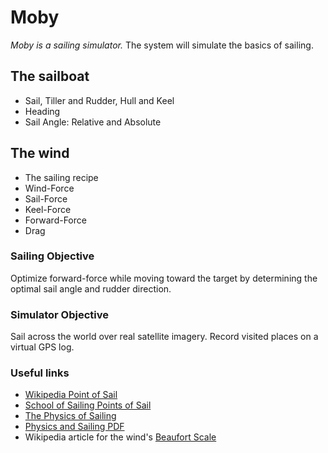 # Moby
*Moby is a sailing simulator.*
The system will simulate the basics of sailing. 

## The sailboat
- Sail, Tiller and Rudder, Hull and Keel
- Heading
- Sail Angle: Relative and Absolute

## The wind
- The sailing recipe
- Wind-Force
- Sail-Force
- Keel-Force
- Forward-Force
- Drag

### Sailing Objective
Optimize forward-force while moving toward the target by determining the optimal sail angle and rudder direction.

### Simulator Objective
Sail across the world over real satellite imagery. Record visited places on a virtual GPS log.

### Useful links
- [Wikipedia Point of Sail](http://www.schoolofsailing.net/points-of-sail.html)
- [School of Sailing Points of Sail](http://www.schoolofsailing.net/points-of-sail.html)
- [The Physics of Sailing](http://newt.phys.unsw.edu.au/~jw/sailing.html)
- [Physics and Sailing PDF](https://sailsim.org/Physics_and_Sailing.pdf)
- Wikipedia article for the wind's [Beaufort Scale](https://en.wikipedia.org/wiki/Beaufort_scale)
